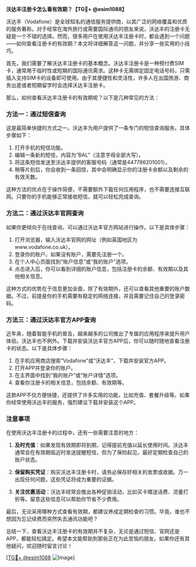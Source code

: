 **沃达丰注册卡怎么看有效期？【TG💪+ @esim1088】**

沃达丰（Vodafone）是全球知名的通信服务提供商，以其广泛的网络覆盖和优质的服务著称。对于经常在海外旅行或需要国际通讯的朋友来说，沃达丰的注册卡无疑是一个不错的选择。然而，很多用户在使用沃达丰注册卡时，都会遇到一个问题——如何查看注册卡的有效期？本文将详细解答这一问题，并分享一些实用的小技巧。

首先，我们需要了解沃达丰注册卡的基本概念。沃达丰注册卡是一种预付费SIM卡，通常用于临时性或短期的国际通讯需求。这种卡无需绑定固定电话号码，只需插入支持SIM卡的设备即可使用。由于其便捷性和灵活性，许多人在出国旅游、商务出差或者短期留学时会选择沃达丰注册卡。

那么，如何查看沃达丰注册卡的有效期呢？以下是几种常见的方法：

### 方法一：通过短信查询

这是最简单快捷的方式之一。沃达丰为用户提供了一条专门的短信查询服务。具体步骤如下：

1. 打开手机的短信功能。
2. 编辑一条新的短信，内容为“BAL”（注意字母全部大写）。
3. 将这条短信发送至沃达丰提供的客服号码（通常是447786201001）。
4. 稍等片刻后，你会收到一条回信，其中会明确显示你的注册卡余额以及剩余的有效天数。

这种方法的优点在于操作简便，不需要额外下载任何应用程序，也不需要连接互联网。只要你的手机能够正常接收短信，就可以轻松完成查询。

### 方法二：通过沃达丰官网查询

如果你更倾向于在线查询，可以通过沃达丰官方网站进行操作。以下是具体步骤：

1. 打开浏览器，输入沃达丰官网的网址（例如英国地区为www.vodafone.co.uk）。
2. 登录你的账户。如果没有账户，需要先注册一个。
3. 在个人中心页面找到“账户信息”或“我的账户”选项。
4. 点击进入后，你可以看到详细的账户信息，包括注册卡的余额、有效期以及其他相关信息。

这种方式的优势在于信息更加全面，除了有效期外，还可以查看其他重要的账户数据。不过，前提是你的手机需要有稳定的网络连接，并且需要记住自己的登录密码。

### 方法三：通过沃达丰官方APP查询

近年来，随着智能手机的普及，越来越多的公司推出了专属的应用程序来提升用户体验。沃达丰也不例外。下载并安装沃达丰官方APP后，你可以随时随地查看注册卡的状态。以下是具体步骤：

1. 在手机应用商店搜索“Vodafone”或“沃达丰”，下载并安装官方APP。
2. 打开APP并登录你的账户。
3. 在主界面中找到“我的账户”或“账户详情”选项。
4. 查看你注册卡的相关信息，包括余额、有效期等。

这款APP不仅方便快捷，还提供了许多实用的功能，比如充值、套餐升级等。如果你经常使用沃达丰的服务，强烈建议下载并安装这个APP。

### 注意事项

在使用沃达丰注册卡的过程中，还有一些需要注意的地方：

1. **及时充值**：如果发现有效期即将到期，记得提前充值以延长使用时间。沃达丰通常会在有效期临近时发送提醒短信，但为了保险起见，最好定期检查自己的账户状态。
   
2. **保留购买凭证**：购买沃达丰注册卡时，请务必保存好相关的发票或收据。万一出现任何问题，这些凭证将成为重要的证据。

3. **关注优惠活动**：沃达丰经常会推出各种促销活动，比如买卡赠送话费、流量打折等。留意这些信息可以帮助你节省不少费用。

最后，无论采用哪种方式查看有效期，都建议养成定期检查的习惯。毕竟，谁也不想因为忘记续费而突然失去通讯功能吧？

总结一下，查看沃达丰注册卡的有效期并不复杂，无论是通过短信、官网还是APP，都能轻松搞定。希望本文能帮助到那些正在为此苦恼的朋友。如果你还有其他疑问，欢迎随时留言讨论！

[[TG💪+ @esim1088](https://t.me/s/esim1088) ![Image](https://i.postimg.cc/4NQfJmqS/Snipaste-2025-05-13-00-14-12.png)]